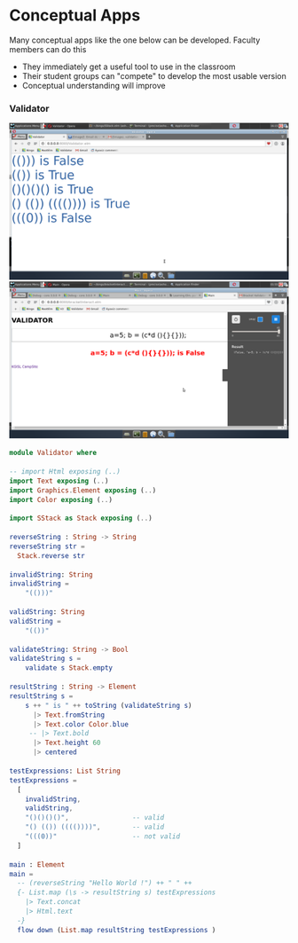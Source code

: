# Conceptual Apps 
Many conceptual apps like the one below can be developed. 
Faculty members can do this 
  - They immediately get a useful tool to use in the classroom
  - Their student groups can "compete" to develop the most usable version
  - Conceptual understanding will improve 

### Validator 

![Image](bracketUbuntu.png) ![Image](interactiveBracket.png) 

```elm 
module Validator where

-- import Html exposing (..)
import Text exposing (..)
import Graphics.Element exposing (..)
import Color exposing (..)

import SStack as Stack exposing (..)

reverseString : String -> String
reverseString str =
  Stack.reverse str 

invalidString: String
invalidString = 
    "(()))"

validString: String
validString = 
    "(())"

validateString: String -> Bool 
validateString s = 
    validate s Stack.empty

resultString : String -> Element
resultString s = 
    s ++ " is " ++ toString (validateString s)
      |> Text.fromString
      |> Text.color Color.blue
     -- |> Text.bold
      |> Text.height 60
      |> centered 

testExpressions: List String
testExpressions = 
  [
    invalidString,
    validString, 
    "()()()()",                -- valid
    "() (()) (((())))",        -- valid
    "(((0))"                   -- not valid
  ]

main : Element
main =
  -- (reverseString "Hello World !") ++ " " ++ 
  {- List.map (\s -> resultString s) testExpressions
    |> Text.concat 
    |> Html.text
  -}
  flow down (List.map resultString testExpressions )
  

```

